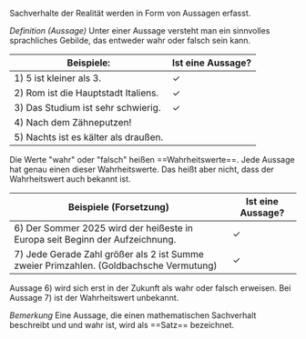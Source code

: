 Sachverhalte der Realität werden in Form von Aussagen erfasst.

*Definition (Aussage)*
Unter einer Aussage versteht man ein sinnvolles sprachliches Gebilde, das entweder wahr oder falsch sein kann.

| Beispiele:                           | Ist eine Aussage? |
| ------------------------------------ | ----------------- |
| 1) 5 ist kleiner als 3.              | $\checkmark$      |
| 2) Rom ist die Hauptstadt Italiens.  | $\checkmark$      |
| 3) Das Studium ist sehr schwierig.   | $\checkmark$      |
| 4) Nach dem Zähneputzen!             |                   |
| 5) Nachts ist es kälter als draußen. |                   |
Die Werte "wahr" oder "falsch" heißen ==Wahrheitswerte==. Jede Aussage hat genau einen dieser Wahrheitswerte. Das heißt aber nicht, dass der Wahrheitswert auch bekannt ist.

| Beispiele (Forsetzung)                                                                 | Ist eine Aussage? |
| -------------------------------------------------------------------------------------- | ----------------- |
| 6) Der Sommer 2025 wird der heißeste in Europa seit Beginn der Aufzeichnung.           | $\checkmark$      |
| 7) Jede Gerade Zahl größer als 2 ist Summe zweier Primzahlen. (Goldbachsche Vermutung) | $\checkmark$      |
Aussage 6) wird sich erst in der Zukunft als wahr oder falsch erweisen. Bei Aussage 7) ist der Wahrheitswert unbekannt.

*Bemerkung*
Eine Aussage, die einen mathematischen Sachverhalt beschreibt und und wahr ist, wird als ==Satz== bezeichnet.